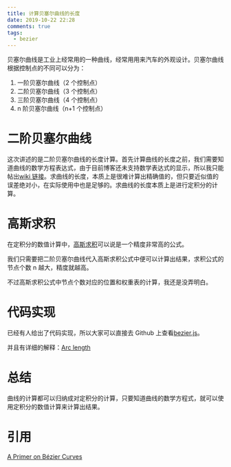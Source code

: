 ```yaml
---
title: 计算贝塞尔曲线的长度
date: 2019-10-22 22:28
comments: true
tags:
  - bezier
---
```


贝塞尔曲线是工业上经常用的一种曲线，经常用用来汽车的外观设计。贝塞尔曲线根据控制点的不同可以分为：

1. 一阶贝塞尔曲线（2 个控制点）
2. 二阶贝塞尔曲线（3 个控制点）
3. 三阶贝塞尔曲线（4 个控制点）
4. n 阶贝塞尔曲线（n+1 个控制点）

# 二阶贝塞尔曲线

这次讲述的是二阶贝塞尔曲线的长度计算。首先计算曲线的长度之前，我们需要知道曲线的数学方程表达式，由于目前博客还未支持数学表达式的显示，所以我只能帖出[wiki 链接](https://en.wikipedia.org/wiki/B%C3%A9zier_curve)。求曲线的长度，本质上是很难计算出精确值的，但只要近似值的误差绝对小，在实际使用中也是足够的。求曲线的长度本质上是进行定积分的计算。

# 高斯求积

在定积分的数值计算中，[高斯求积](https://zh.wikipedia.org/wiki/%E9%AB%98%E6%96%AF%E6%B1%82%E7%A7%AF)可以说是一个精度非常高的公式。

我们只需要把二阶贝塞尔曲线代入高斯求积公式中便可以计算出结果，求积公式的节点个数 n 越大，精度就越高。

不过高斯求积公式中节点个数对应的位置和权重表的计算，我还是没弄明白。

# 代码实现

已经有人给出了代码实现，所以大家可以直接去 Github 上查看[bezier.js](https://github.com/Pomax/bezierjs/blob/master/lib/utils.js#L252)。

并且有详细的解释：[Arc length](https://pomax.github.io/bezierinfo/#arclengthapprox)

# 总结

曲线的计算都可以归纳成对定积分的计算，只要知道曲线的数学方程式，就可以使用定积分的数值计算来计算出结果。

# 引用

[A Primer on Bézier Curves](https://pomax.github.io/bezierinfo/)
